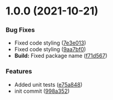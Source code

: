# 1.0.0 (2021-10-21)


### Bug Fixes

* Fixed code styling ([7e3e013](https://github.com/oblakstudio/serbian-validators/commit/7e3e0136974194ec528e571e0f82c99538d6e7bc))
* Fixed code styling ([9aa7bf0](https://github.com/oblakstudio/serbian-validators/commit/9aa7bf0cf07a168e224261a882884fff755c49ed))
* **Build:** Fixed package name ([f71d567](https://github.com/oblakstudio/serbian-validators/commit/f71d567cdf3af0d366ffbee5344e6f78b4782b1a))


### Features

* Added unit tests ([e75a848](https://github.com/oblakstudio/serbian-validators/commit/e75a848551d5064046d6dd360a3004a5df3fb937))
* init commit ([998a352](https://github.com/oblakstudio/serbian-validators/commit/998a352c5d59d82fe179433ea4c0d8e79fa28e10))
